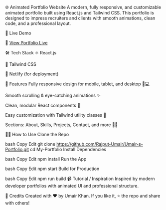 🌐 Animated Portfolio Website
A modern, fully responsive, and customizable animated portfolio built using React.js and Tailwind CSS.
This portfolio is designed to impress recruiters and clients with smooth animations, clean code, and a professional layout.

🚀 Live Demo

🔗 [View Portfolio Live](https://melodic-tapioca-694f1d.netlify.app/)

🛠️ Tech Stack
⚛️ React.js

🎨 Tailwind CSS

💾 Netlify (for deployment)

📁 Features
Fully responsive design for mobile, tablet, and desktop 📱💻

Smooth scrolling & eye-catching animations ✨

Clean, modular React components 🧩

Easy customization with Tailwind utility classes 🎯

Sections: About, Skills, Projects, Contact, and more 👨‍💻

🧑‍💻 How to Use
Clone the Repo

bash
Copy
Edit
git clone https://github.com/Rajput-Umair/Umair-s-Portfolio.git
cd My-Portfolio
Install Dependencies

bash
Copy
Edit
npm install
Run the App

bash
Copy
Edit
npm start
Build for Production

bash
Copy
Edit
npm run build
📹 Tutorial / Inspiration
Inspired by modern developer portfolios with animated UI and professional structure.

🌟 Credits
Created with ❤️ by Umair Khan.
If you like it, ⭐ the repo and share with others!